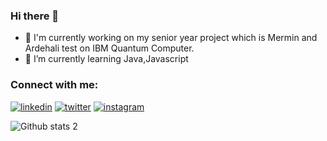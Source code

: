 ### Hi there 👋
- 🔭 I'm currently working on my senior year project which is Mermin and Ardehali test on IBM Quantum Computer.
- 🌱 I’m currently learning Java,Javascript
<!--
**yagizgokce/yagizgokce** is a ✨ _special_ ✨ repository because its `README.md` (this file) appears on your GitHub profile.

Here are some ideas to get you started:
- 🔭 I’m currently working on ...

- 👯 I’m looking to collaborate on ...
- 🤔 I’m looking for help with ...
- 💬 Ask me about ...
- 📫 How to reach me: ...
- 😄 Pronouns: ...
- ⚡ Fun fact: ...

#### This week I spent my time on
[![yagizgokce's wakatime stats](https://github-readme-stats.vercel.app/api/wakatime?username=yagizgokce)](https://github.com/anuraghazra/github-readme-stats)
-->
### Connect with me:
[![linkedin](https://user-images.githubusercontent.com/104601202/179231611-25151bf1-90f6-46cb-87c5-ca54d8d40db3.png)](https://www.linkedin.com/in/yagizgokce/)
[![twitter](https://user-images.githubusercontent.com/104601202/179232120-02b58513-9e21-4c00-96e8-a7349339d35a.png)](https://twitter.com/yazgke)
[![instagram](https://user-images.githubusercontent.com/104601202/179232465-032efff7-d0c7-4c30-94e7-690edb9d58f1.png)](https://www.instagram.com/yazgke)
</br>

![Github stats 2](https://github-readme-stats.vercel.app/api?username=yagizgokce&show_icons=true&theme=radical)
